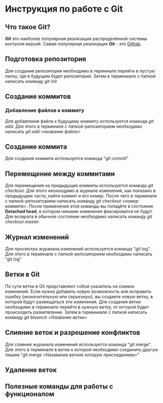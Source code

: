 # Инструкция по работе с Git

## Что такое Git?
***Git*** это наиболее популярная реализация распределённой системы контроля версий. Самая популярная реализация ***Git*** - это [Githab](https://github.com/). 

## Подготовка репозитория
Для создания репозитория необходимо в терминале перейти в пустую папку, где в будущем будет репозиторий. Затем в терминиале с папкой написать команду *git init* 

## Создание коммитов
### Добавление файлов к коммиту
Для добавления файла к будущему коммиту используется команда *git add*. Для этого в терминале с папкой-репозиторием необходимо написать *git add <название файла>*

## Создание коммита
Для создания коммита используется команда "git commit"

## Перемещение между коммитами
Для перемещения на предыдущие коммиты  используется команда *git checkout*. Для этого неоюходимо в журнале изменений, как показано в предыдущем части, найти коммит и его номер. После чего в терминале с папкой-репозиторием написать команду *git checkout <номер коммита>*. После применения этой команды вы попадёте в состояние **Detached head**, в котором никакие изменения фиксироватся не будут. Для возврата в обычное состояние необходимо написать команду *git checkout master*. 

## Журнал изменений
Для просмотра журанала изменений используется команда "git log". Для этого в терминале с папкой-репозиторием необходимо написать "git log"

## Ветки в Git
По сути ветки в Git представляют собой указатель на снимок изменений. Если нужно добавить новую возможность или исправить ошибку (незначительную или серьезную), вы создаете новую ветку, в которой будут размещаться эти изменения. Для создания ветки необходимо в терминале перейти в нужную ветку, от которой будет происходить разветвление. Затем в терминиале с папкой написать команду *git breanch <Название ветки>*

## Слияние веток и разрешение конфликтов
Для слияния журанала изменений используется команда "git merge". Для этого в терминале в ветке к которой необходимо соединить другую пишем "git merge <Назавание веткие которую присоединяем>"


## Удаление веток

## Полезные команды для работы с функционалом


